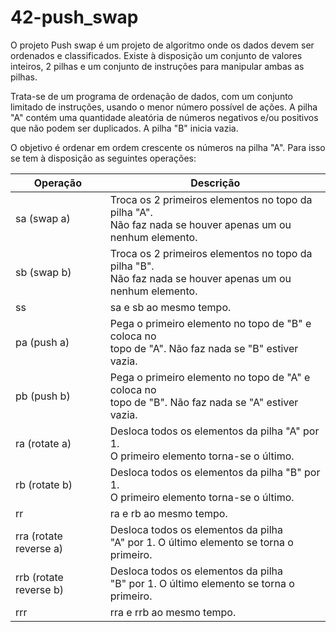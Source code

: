 # 42-push_swap

O projeto Push swap é um projeto de algoritmo onde os dados devem ser ordenados e classificados. Existe à disposição um conjunto de valores inteiros, 2 pilhas e um conjunto de instruções para manipular ambas as pilhas.

Trata-se de um programa de ordenação de dados, com um conjunto limitado de instruções, usando o menor número possível de ações. A pilha "A" contém uma quantidade aleatória de números negativos e/ou positivos que não podem ser duplicados. A pilha "B" inicia vazia.

O objetivo é ordenar em ordem crescente os números na pilha "A". Para isso se tem à disposição as
seguintes operações:

Operação   | Descrição
--------- | ------
sa (swap a) | Troca os 2 primeiros elementos no topo da pilha "A". <br> Não faz nada se houver apenas um ou nenhum elemento.
sb (swap b) | Troca os 2 primeiros elementos no topo da pilha "B". <br> Não faz nada se houver apenas um ou nenhum elemento.
ss | sa e sb ao mesmo tempo.
pa (push a) | Pega o primeiro elemento no topo de "B" e coloca no <br> topo de "A". Não faz nada se "B" estiver vazia.
pb (push b) | Pega o primeiro elemento no topo de "A" e coloca no <br> topo de "B". Não faz nada se "A" estiver vazia.
ra (rotate a) | Desloca todos os elementos da pilha "A" por 1. <br> O primeiro elemento torna-se o último.
rb (rotate b) | Desloca todos os elementos da pilha "B" por 1. <br> O primeiro elemento torna-se o último.
rr | ra e rb ao mesmo tempo.
rra (rotate reverse a) | Desloca todos os elementos da pilha <br> "A" por 1. O último elemento se torna o primeiro.
rrb (rotate reverse b) | Desloca todos os elementos da pilha <br> "B" por 1. O último elemento se torna o primeiro.
rrr | rra e rrb ao mesmo tempo.

